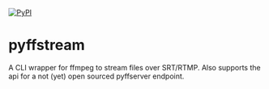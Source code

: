 [![PyPI](https://img.shields.io/pypi/v/pyffstream.svg)](https://pypi.org/project/pyffstream/)

# pyffstream

A CLI wrapper for ffmpeg to stream files over SRT/RTMP. Also supports the api
for a not (yet) open sourced pyffserver endpoint.
